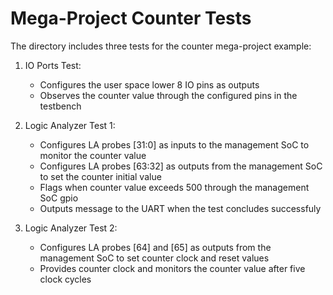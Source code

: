 <!---
# SPDX-FileCopyrightText: 2020 Efabless Corporation
#
# Licensed under the Apache License, Version 2.0 (the "License");
# you may not use this file except in compliance with the License.
# You may obtain a copy of the License at
#
#      http://www.apache.org/licenses/LICENSE-2.0
#
# Unless required by applicable law or agreed to in writing, software
# distributed under the License is distributed on an "AS IS" BASIS,
# WITHOUT WARRANTIES OR CONDITIONS OF ANY KIND, either express or implied.
# See the License for the specific language governing permissions and
# limitations under the License.
#
# SPDX-License-Identifier: Apache-2.0
-->
# Mega-Project Counter Tests

The directory includes three tests for the counter mega-project example: 

1) IO Ports Test: 

	* Configures the user space lower 8 IO pins as outputs
	* Observes the counter value through the configured pins in the testbench

 2) Logic Analyzer Test 1:
 
	* Configures LA probes [31:0] as inputs to the management SoC to monitor the counter value 
	* Configures LA probes [63:32] as outputs from the management SoC to set the counter initial value 
	* Flags when counter value exceeds 500 through the management SoC gpio
	* Outputs message to the UART when the test concludes successfuly
  
 3) Logic Analyzer Test 2:
 
	* Configures LA probes [64] and [65] as outputs from the management SoC to set counter clock and reset values
	* Provides counter clock and monitors the counter value after five clock cycles
